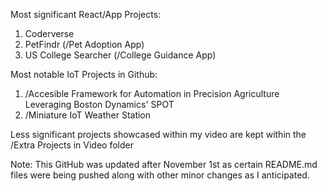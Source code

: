 Most significant React/App Projects:

1. Coderverse
2. PetFindr (/Pet Adoption App)
3. US College Searcher (/College Guidance App)

Most notable IoT Projects in Github:

1. /Accesible Framework for Automation in Precision Agriculture Leveraging Boston Dynamics' SPOT
2. /Miniature IoT Weather Station

Less significant projects showcased within my video are kept within the /Extra Projects in Video folder

Note: This GitHub was updated after November 1st as certain README.md files were being pushed along with other minor changes as I anticipated.